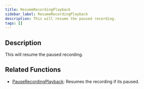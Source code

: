 ```yaml
---
title: ResumeRecordingPlayback
sidebar_label: ResumeRecordingPlayback
description: This will resume the paused recording.
tags: []
---
```


## Description

This will resume the paused recording.


## Related Functions

- [PauseRecordingPlayback](../functions/PauseRecordingPlayback): Resumes the recording if its paused.
